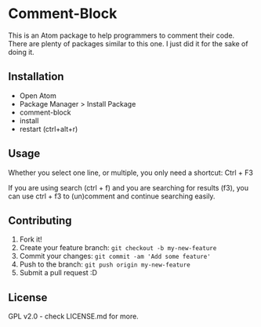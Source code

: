 # Comment-Block

This is an Atom package to help programmers to comment their code. There are plenty of packages similar to this one. I just did it for the sake of doing it.

## Installation

- Open Atom
- Package Manager > Install Package
- comment-block
- install
- restart (ctrl+alt+r)

## Usage

Whether you select one line, or multiple, you only need a shortcut: Ctrl + F3

If you are using search (ctrl + f) and you are searching for results (f3), you can use ctrl + f3 to (un)comment and continue searching easily.

## Contributing

1. Fork it!
2. Create your feature branch: `git checkout -b my-new-feature`
3. Commit your changes: `git commit -am 'Add some feature'`
4. Push to the branch: `git push origin my-new-feature`
5. Submit a pull request :D

## License

GPL v2.0 - check LICENSE.md for more.
